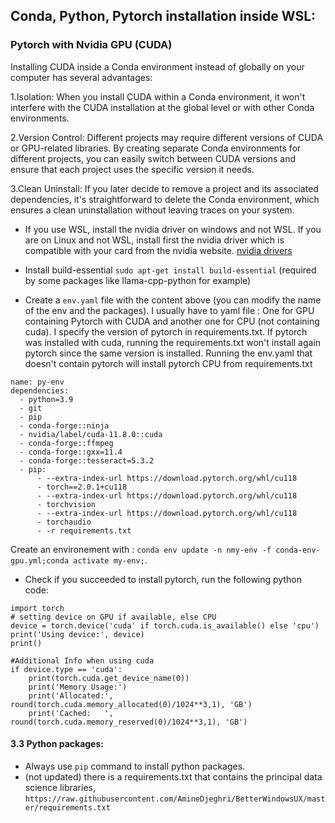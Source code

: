 
## Conda, Python, Pytorch installation inside WSL: 

### Pytorch with Nvidia GPU (CUDA)
Installing CUDA inside a Conda environment instead of globally on your computer has several advantages:

1.Isolation: When you install CUDA within a Conda environment, it won't interfere with the CUDA installation at the global level or with other Conda environments.

2.Version Control: Different projects may require different versions of CUDA or GPU-related libraries. By creating separate Conda environments for different projects, you can easily switch between CUDA versions and ensure that each project uses the specific version it needs.

3.Clean Uninstall: If you later decide to remove a project and its associated dependencies, it's straightforward to delete the Conda environment, which ensures a clean uninstallation without leaving traces on your system.

- If you use WSL, install the nvidia driver on windows and not WSL. If you are on Linux and not WSL, install first the nvidia driver which is compatible with your card from the nvidia website. [nvidia drivers](https://www.nvidia.fr/Download/index.aspx?lang=fr)
  
- Install build-essential `sudo apt-get install build-essential` (required by some packages like llama-cpp-python for example)
  
- Create a `env.yaml` file with the content above (you can modify the name of the env and the packages). I usually have to yaml file :
One for GPU containing Pytorch with CUDA and another one for CPU (not containing cuda). I specify the version of pytorch in requirements.txt.
If pytorch was installed with cuda, running the requirements.txt won't install again pytorch since the same version is installed.
Running the env.yaml that doesn't contain pytorch will install pytorch CPU from requirements.txt
```
name: py-env
dependencies:
  - python=3.9
  - git
  - pip
  - conda-forge::ninja
  - nvidia/label/cuda-11.8.0::cuda
  - conda-forge::ffmpeg
  - conda-forge::gxx=11.4
  - conda-forge::tesseract=5.3.2
  - pip:
      - --extra-index-url https://download.pytorch.org/whl/cu118
      - torch==2.0.1+cu118
      - --extra-index-url https://download.pytorch.org/whl/cu118
      - torchvision
      - --extra-index-url https://download.pytorch.org/whl/cu118
      - torchaudio
      - -r requirements.txt
```
Create an environement with : `conda env update -n nmy-env -f conda-env-gpu.yml;conda activate my-env;`.
- Check if you succeeded to install pytorch, run the following python code: 

```
import torch
# setting device on GPU if available, else CPU
device = torch.device('cuda' if torch.cuda.is_available() else 'cpu')
print('Using device:', device)
print()

#Additional Info when using cuda
if device.type == 'cuda':
    print(torch.cuda.get_device_name(0))
    print('Memory Usage:')
    print('Allocated:', round(torch.cuda.memory_allocated(0)/1024**3,1), 'GB')
    print('Cached:   ', round(torch.cuda.memory_reserved(0)/1024**3,1), 'GB')
```

#### 3.3 Python packages:
- Always use `pip` command to install python packages.
- (not updated) there is a requirements.txt that contains the principal data science libraries, `https://raw.githubusercontent.com/AmineDjeghri/BetterWindowsUX/master/requirements.txt`
